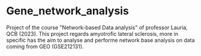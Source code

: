 # Gene_network_analysis

Project of the course "Network-based Data analysis" of professor Lauria, QCB (2023).
This project regards amyotrofic lateral sclerosis, more in specific has the aim to analyse and performe network base analysis on data coming from GEO (GSE212131).
